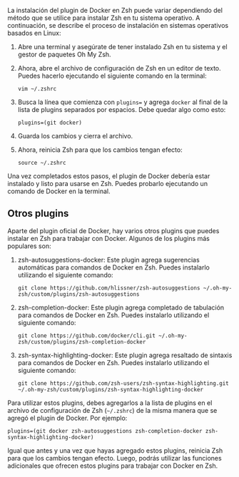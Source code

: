 La instalación del plugin de Docker en Zsh puede variar dependiendo del método que se utilice para instalar Zsh en tu sistema operativo. A continuación, se describe el proceso de instalación en sistemas operativos basados en Linux:

1. Abre una terminal y asegúrate de tener instalado Zsh en tu sistema y el gestor de paquetes Oh My Zsh. 
2. Ahora, abre el archivo de configuración de Zsh en un editor de texto. Puedes hacerlo ejecutando el siguiente comando en la terminal:

   ```
   vim ~/.zshrc
   ```

3. Busca la línea que comienza con `plugins=` y agrega `docker` al final de la lista de plugins separados por espacios. Debe quedar algo como esto:

   ```
   plugins=(git docker)
   ```

4. Guarda los cambios y cierra el archivo.

5. Ahora, reinicia Zsh para que los cambios tengan efecto:

   ```
   source ~/.zshrc
   ```

Una vez completados estos pasos, el plugin de Docker debería estar instalado y listo para usarse en Zsh. Puedes probarlo ejecutando un comando de Docker en la terminal.

## Otros plugins
Aparte del plugin oficial de Docker, hay varios otros plugins que puedes instalar en Zsh para trabajar con Docker. Algunos de los plugins más populares son:

1. zsh-autosuggestions-docker: Este plugin agrega sugerencias automáticas para comandos de Docker en Zsh. Puedes instalarlo utilizando el siguiente comando:

   ```
   git clone https://github.com/hlissner/zsh-autosuggestions ~/.oh-my-zsh/custom/plugins/zsh-autosuggestions
   ```

2. zsh-completion-docker: Este plugin agrega completado de tabulación para comandos de Docker en Zsh. Puedes instalarlo utilizando el siguiente comando:

   ```
   git clone https://github.com/docker/cli.git ~/.oh-my-zsh/custom/plugins/zsh-completion-docker
   ```

3. zsh-syntax-highlighting-docker: Este plugin agrega resaltado de sintaxis para comandos de Docker en Zsh. Puedes instalarlo utilizando el siguiente comando:

   ```
   git clone https://github.com/zsh-users/zsh-syntax-highlighting.git ~/.oh-my-zsh/custom/plugins/zsh-syntax-highlighting-docker
   ```

Para utilizar estos plugins, debes agregarlos a la lista de plugins en el archivo de configuración de Zsh (`~/.zshrc`) de la misma manera que se agregó el plugin de Docker. Por ejemplo:

```
plugins=(git docker zsh-autosuggestions zsh-completion-docker zsh-syntax-highlighting-docker)
```

Igual que antes y una vez que hayas agregado estos plugins, reinicia Zsh para que los cambios tengan efecto. Luego, podrás utilizar las funciones adicionales que ofrecen estos plugins para trabajar con Docker en Zsh.